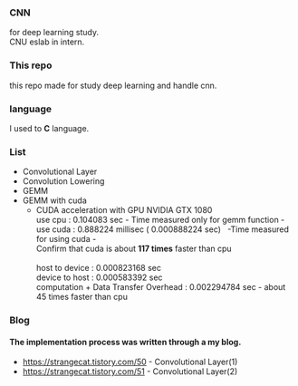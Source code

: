 ### CNN
for deep learning study. <br>
CNU eslab in intern.

### This repo
this repo made for study deep learning and handle cnn.

### language
I used to <strong>C</strong> language.

### List
- Convolutional Layer
- Convolution Lowering
- GEMM
- GEMM with cuda
  - CUDA acceleration with GPU NVIDIA GTX 1080 <br>
  use cpu : 0.104083 sec - Time measured only for gemm function -<br> 
  use cuda : 0.888224 millisec ( 0.000888224 sec) &nbsp; -Time measured for using cuda -&nbsp;<br>
  Confirm that cuda is about <strong>117 times</strong> faster than cpu <br>
  <transmission time> <br>
  host to device : 0.000823168 sec<br> 
  device to host : 0.000583392 sec <br>
  computation + Data Transfer Overhead : 0.002294784 sec - about 45 times faster than cpu

### Blog
#### The implementation process was written through a my blog.
- https://strangecat.tistory.com/50 - Convolutional Layer(1)
- https://strangecat.tistory.com/51 - Convolutional Layer(2)
